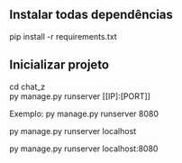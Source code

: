 
<!-- Para gerar o requirements.txt -->
<!-- pip freeze > requirements.txt -->

<!-- Credenciais /admin -->
<!-- admin -> admin2024 -->

## Instalar todas dependências
pip install -r requirements.txt

## Inicializar projeto
cd chat_z<br>
py manage.py runserver [[IP]:[PORT]]

Exemplo:
  py manage.py runserver 8080
  
  py manage.py runserver localhost
  
  py manage.py runserver localhost:8080



